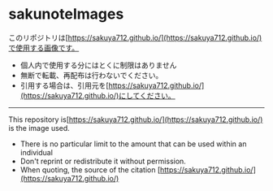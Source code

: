 # sakunoteImages

このリポジトリは[https://sakuya712.github.io/](https://sakuya712.github.io/)で使用する画像です。  

- 個人内で使用する分にはとくに制限はありません
- 無断で転載、再配布は行わないでください。  
- 引用する場合は、引用元を[https://sakuya712.github.io/](https://sakuya712.github.io/)にしてください。 

---

This repository is[https://sakuya712.github.io/](https://sakuya712.github.io/) is the image used.  

- There is no particular limit to the amount that can be used within an individual
- Don't reprint or redistribute it without permission.  
- When quoting, the source of the citation [https://sakuya712.github.io/](https://sakuya712.github.io/) 
